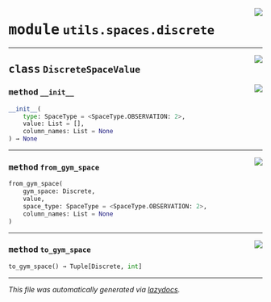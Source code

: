 <!-- markdownlint-disable -->

<a href="https://github.com/micheltokic/stable_baselines_model_based_rl/blob/main/stable_baselines_model_based_rl\utils\spaces\discrete.py#L0"><img align="right" style="float:right;" src="https://img.shields.io/badge/-source-cccccc?style=flat-square"></a>

# <kbd>module</kbd> `utils.spaces.discrete`






---

<a href="https://github.com/micheltokic/stable_baselines_model_based_rl/blob/main/stable_baselines_model_based_rl\utils\spaces\discrete.py#L6"><img align="right" style="float:right;" src="https://img.shields.io/badge/-source-cccccc?style=flat-square"></a>

## <kbd>class</kbd> `DiscreteSpaceValue`




<a href="https://github.com/micheltokic/stable_baselines_model_based_rl/blob/main/stable_baselines_model_based_rl\utils\spaces\discrete.py#L10"><img align="right" style="float:right;" src="https://img.shields.io/badge/-source-cccccc?style=flat-square"></a>

### <kbd>method</kbd> `__init__`

```python
__init__(
    type: SpaceType = <SpaceType.OBSERVATION: 2>,
    value: List = [],
    column_names: List = None
) → None
```








---

<a href="https://github.com/micheltokic/stable_baselines_model_based_rl/blob/main/stable_baselines_model_based_rl\utils\spaces\discrete.py#L15"><img align="right" style="float:right;" src="https://img.shields.io/badge/-source-cccccc?style=flat-square"></a>

### <kbd>method</kbd> `from_gym_space`

```python
from_gym_space(
    gym_space: Discrete,
    value,
    space_type: SpaceType = <SpaceType.OBSERVATION: 2>,
    column_names: List = None
)
```





---

<a href="https://github.com/micheltokic/stable_baselines_model_based_rl/blob/main/stable_baselines_model_based_rl\utils\spaces\discrete.py#L23"><img align="right" style="float:right;" src="https://img.shields.io/badge/-source-cccccc?style=flat-square"></a>

### <kbd>method</kbd> `to_gym_space`

```python
to_gym_space() → Tuple[Discrete, int]
```








---

_This file was automatically generated via [lazydocs](https://github.com/ml-tooling/lazydocs)._

